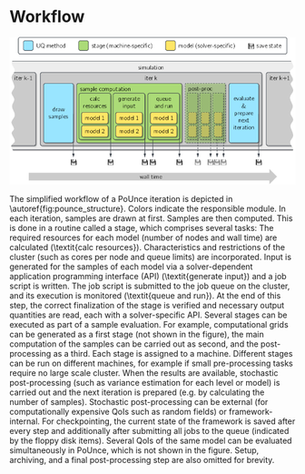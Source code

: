 # Workflow

![Simplified PoUnce workflow: Routines are colored by the responsible module.\label{fig:pounce_structure}](fig/structure.png)

The simplified workflow of a PoUnce iteration is depicted in \autoref{fig:pounce_structure}. Colors indicate the responsible module. In each iteration, samples are drawn at first. Samples are then computed. This is done in a routine called a stage, which comprises several tasks: The required resources for each model (number of nodes and wall time) are calculated (\textit{calc resources}). Characteristics and restrictions of the cluster (such as cores per node and queue limits) are incorporated. Input is generated for the samples of each model via a solver-dependent application programming interface (API) (\textit{generate input}) and a job script is written. The job script is submitted to the job queue on the cluster, and its execution is monitored (\textit{queue and run}). At the end of this step, the correct finalization of the stage is verified and necessary output quantities are read, each with a solver-specific API. Several stages can be executed as part of a sample evaluation. For example, computational grids can be generated as a first stage (not shown in the figure), the main computation of the samples can be carried out as second, and the post-processing as a third. Each stage is assigned to a machine. Different stages can be run on different machines, for example if small pre-processing tasks require no large scale cluster. When the results are available, stochastic post-processing (such as variance estimation for each level or model) is carried out and the next iteration is prepared (e.g. by calculating the number of samples). Stochastic post-processing can be external (for computationally expensive QoIs such as random fields) or framework-internal. For checkpointing, the current state of the framework is saved after every step and additionally after submitting all jobs to the queue (indicated by the floppy disk items). Several QoIs of the same model can be evaluated simultaneously in PoUnce, which is not shown in the figure. Setup, archiving, and a final post-processing step are also omitted for brevity.
